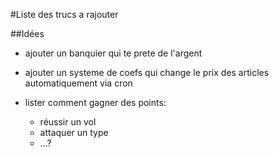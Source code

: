 #Liste des trucs a rajouter

##Idées

-  ajouter un banquier qui te prete de l'argent
-  ajouter un systeme de coefs qui change le prix des articles automatiquement via cron
-  lister comment gagner des points:

    - réussir un vol
    - attaquer un type
    - ...?
    


